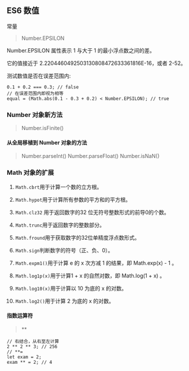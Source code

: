 ## ES6 数值 <!-- {docsify-ignore} -->

常量

> Number.EPSILON

Number.EPSILON 属性表示 1 与大于 1 的最小浮点数之间的差。

它的值接近于 2.2204460492503130808472633361816E-16，或者 2-52。

测试数值是否在误差范围内:

```
0.1 + 0.2 === 0.3; // false
// 在误差范围内即视为相等
equal = (Math.abs(0.1 - 0.3 + 0.2) < Number.EPSILON); // true
```

### Number 对象新方法

> Number.isFinite()

#### 从全局移植到 Number 对象的方法

> Number.parseInt() Number.parseFloat()  Number.isNaN()

### Math 对象的扩展

1. `Math.cbrt`用于计算一个数的立方根。

2. `Math.hypot`用于计算所有参数的平方和的平方根。

3. `Math.clz32` 用于返回数字的32 位无符号整数形式的前导0的个数。

4. `Math.trunc`用于返回数字的整数部分。

5. `Math.fround`用于获取数字的32位单精度浮点数形式。

6. `Math.sign`判断数字的符号（正、负、0）。

7. `Math.expm1()`用于计算 e 的 x 次方减 1 的结果，即 Math.exp(x) - 1 。

8. `Math.log1p(x)`用于计算1 + x 的自然对数，即 Math.log(1 + x) 。

9. `Math.log10(x)`用于计算以 10 为底的 x 的对数。

10. `Math.log2()`用于计算 2 为底的 x 的对数。

#### 指数运算符

> **

```
// 右结合，从右至左计算
2 ** 2 ** 3; // 256
// **=
let exam = 2;
exam ** = 2; // 4
```